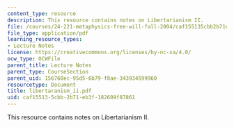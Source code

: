 ```yaml
---
content_type: resource
description: This resource contains notes on Libertarianism II.
file: /courses/24-221-metaphysics-free-will-fall-2004/caf155135cbb2b71eb3f182609f87861_libertaranism_ii.pdf
file_type: application/pdf
learning_resource_types:
- Lecture Notes
license: https://creativecommons.org/licenses/by-nc-sa/4.0/
ocw_type: OCWFile
parent_title: Lecture Notes
parent_type: CourseSection
parent_uid: 156768ec-95d5-6b79-f8ae-343934599960
resourcetype: Document
title: libertaranism_ii.pdf
uid: caf15513-5cbb-2b71-eb3f-182609f87861
---
```

This resource contains notes on Libertarianism II.